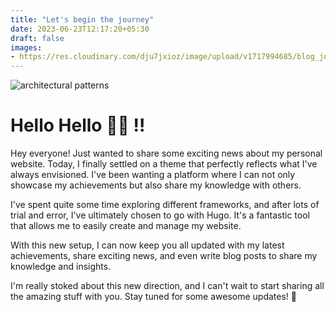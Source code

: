 ```yaml
---
title: "Let's begin the journey"
date: 2023-06-23T12:17:20+05:30
draft: false
images:
- https://res.cloudinary.com/dju7jxioz/image/upload/v1717994685/blog_journey_thumbnail_u9gzwn.png
---
```


![architectural patterns](https://i.giphy.com/media/v1.Y2lkPTc5MGI3NjExMzc3M2FzMGtvb3doMWx3N2txbXc1YWRmNGhnZThtYzJsdjdkM2hzZSZlcD12MV9pbnRlcm5hbF9naWZfYnlfaWQmY3Q9Zw/3orieKSJONEWV51x3q/giphy.gif)

# Hello Hello 👋🏼 !!

Hey everyone! Just wanted to share some exciting news about my personal website. Today, I finally settled on a theme that perfectly reflects what I've always envisioned. I've been wanting a platform where I can not only showcase my achievements but also share my knowledge with others.

I've spent quite some time exploring different frameworks, and after lots of trial and error, I've ultimately chosen to go with Hugo. It's a fantastic tool that allows me to easily create and manage my website.

With this new setup, I can now keep you all updated with my latest achievements, share exciting news, and even write blog posts to share my knowledge and insights.

I'm really stoked about this new direction, and I can't wait to start sharing all the amazing stuff with you. Stay tuned for some awesome updates! 🎉


